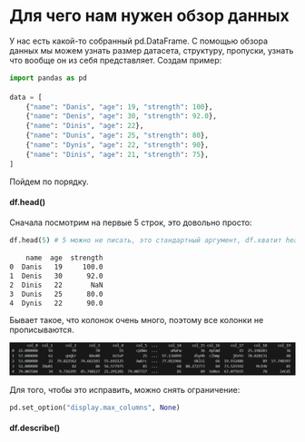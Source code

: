 # Для чего нам нужен обзор данных

У нас есть какой-то собранный pd.DataFrame. С помощью обзора данных мы можем узнать размер датасета, структуру, пропуски, узнать что вообще он из себя представляет. Создам пример:

``` python
import pandas as pd

data = [
    {"name": "Danis", "age": 19, "strength": 100},
    {"name": "Denis", "age": 30, "strength": 92.0},
    {"name": "Dinis", "age": 22},
    {"name": "Dunis", "age": 25, "strength": 80},
    {"name": "Dynis", "age": 22, "strength": 90},
    {"name": "Dinis", "age": 21, "strength": 75},
]
```

Пойдем по порядку.

#### df.head()

Сначала посмотрим на первые 5 строк, это довольно просто:

``` python
df.head(5) # 5 можно не писать, это стандартный аргумент, df.хватит head()
```

``` output
    name  age  strength
0  Danis   19     100.0
1  Denis   30      92.0
2  Dinis   22       NaN
3  Dunis   25      80.0
4  Dynis   22      90.0
```

Бывает такое, что колонок очень много, поэтому все колонки не прописываются.

![Много колонок](https://raw.githubusercontent.com/DanisSharafiev/MLCourse/refs/heads/main/Images/1.png)

Для того, чтобы это исправить, можно снять ограничение:

``` python
pd.set_option("display.max_columns", None)
```

#### df.describe()

